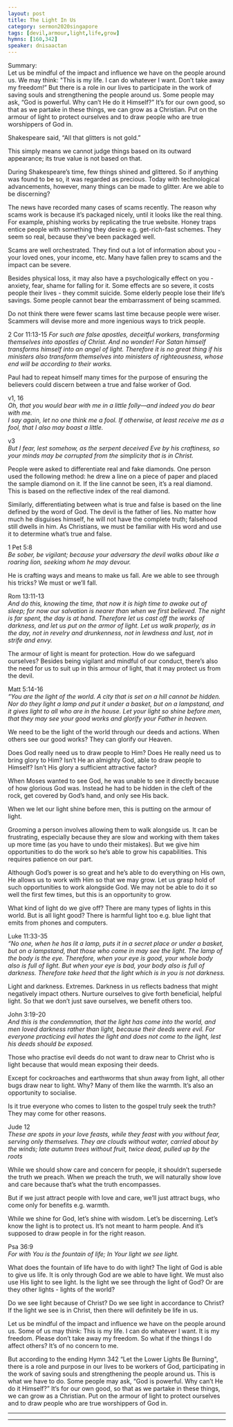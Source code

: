```yaml
---
layout: post
title: The Light In Us
category: sermon2020singapore
tags: [devil,armour,light,life,grow]
hymns: [160,342]
speaker: dnisaactan
---
```


Summary:  
Let us be mindful of the impact and influence we have on the people around us. We may think: "This is my life. I can do whatever I want. Don’t take away my freedom!” But there is a role in our lives to participate in the work of saving souls and strengthening the people around us. Some people may ask, “God is powerful. Why can’t He do it Himself?” It’s for our own good, so that as we partake in these things, we can grow as a Christian. Put on the armour of light to protect ourselves and to draw people who are true worshippers of God in.

Shakespeare said, “All that glitters is not gold.”

This simply means we cannot judge things based on its outward appearance; its true value is not based on that. 

During Shakespeare’s time, few things shined and glittered. So if anything was found to be so, it was regarded as precious. Today with technological advancements, however, many things can be made to glitter. Are we able to be discerning?

The news have recorded many cases of scams recently. The reason why scams work is because it’s packaged nicely, until it looks like the real thing. For example, phishing works by replicating the true website. Honey traps entice people with something they desire e.g. get-rich-fast schemes. They seem so real, because they’ve been packaged well.

Scams are well orchestrated. They find out a lot of information about you - your loved ones, your income, etc. Many have fallen prey to scams and the impact can be severe. 

Besides physical loss, it may also have a psychologically effect on you - anxiety, fear, shame for falling for it. Some effects are so severe, it costs people their lives - they commit suicide. Some elderly people lose their life’s savings. Some people cannot bear the embarrassment of being scammed.

Do not think there were fewer scams last time because people were wiser. Scammers will devise more and more ingenious ways to trick people.

2 Cor 11:13-15
*For such are false apostles, deceitful workers, transforming themselves into apostles of Christ. And no wonder! For Satan himself transforms himself into an angel of light. Therefore it is no great thing if his ministers also transform themselves into ministers of righteousness, whose end will be according to their works.*

Paul had to repeat himself many times for the purpose of ensuring the believers could discern between a true and false worker of God.

v1, 16  
*Oh, that you would bear with me in a little folly—and indeed you do bear with me.*  
*I say again, let no one think me a fool. If otherwise, at least receive me as a fool, that I also may boast a little.*

v3  
*But I fear, lest somehow, as the serpent deceived Eve by his craftiness, so your minds may be corrupted from the simplicity that is in Christ.*

People were asked to differentiate real and fake diamonds. One person used the following method: he drew a line on a piece of paper and placed the sample diamond on it. If the line cannot be seen, it’s a real diamond. This is based on the reflective index of the real diamond. 

Similarly, differentiating between what is true and false is based on the line defined by the word of God. The devil is the father of lies. No matter how much he disguises himself, he will not have the complete truth; falsehood still dwells in him. As Christians, we must be familiar with His word and use it to determine what’s true and false. 

1 Pet 5:8  
*Be sober, be vigilant; because your adversary the devil walks about like a roaring lion, seeking whom he may devour.*

He is crafting ways and means to make us fall. Are we able to see through his tricks? We must or we’ll fall. 

Rom 13:11-13  
*And do this, knowing the time, that now it is high time to awake out of sleep; for now our salvation is nearer than when we first believed. The night is far spent, the day is at hand. Therefore let us cast off the works of darkness, and let us put on the armor of light. Let us walk properly, as in the day, not in revelry and drunkenness, not in lewdness and lust, not in strife and envy.*

The armour of light is meant for protection. How do we safeguard ourselves? Besides being vigilant and mindful of our conduct, there’s also the need for us to suit up in this armour of light, that it may protect us from the devil. 

Matt 5:14-16  
*“You are the light of the world. A city that is set on a hill cannot be hidden. Nor do they light a lamp and put it under a basket, but on a lampstand, and it gives light to all who are in the house. Let your light so shine before men, that they may see your good works and glorify your Father in heaven.*

We need to be the light of the world through our deeds and actions. When others see our good works? They can glorify our Heaven. 

Does God really need us to draw people to Him? Does He really need us to bring glory to Him? Isn’t He an almighty God, able to draw people to Himself? Isn’t His glory a sufficient attractive factor?

When Moses wanted to see God, he was unable to see it directly because of how glorious God was. Instead he had to be hidden in the cleft of the rock, get covered by God’s hand, and only see His back. 

When we let our light shine before men, this is putting on the armour of light. 

Grooming a person involves allowing them to walk alongside us. It can be frustrating, especially because they are slow and working with them takes up more time (as you have to undo their mistakes). But we give him opportunities to do the work so he’s able to grow his capabilities. This requires patience on our part. 

Although God’s power is so great and he’s able to do everything on His own, He allows us to work with Him so that we may grow. Let us grasp hold of such opportunities to work alongside God. We may not be able to do it so well the first few times, but this is an opportunity to grow. 

What kind of light do we give off? There are many types of lights in this world. But is all light good? There is harmful light too e.g. blue light that emits from phones and computers.

Luke 11:33-35  
*“No one, when he has lit a lamp, puts it in a secret place or under a basket, but on a lampstand, that those who come in may see the light. The lamp of the body is the eye. Therefore, when your eye is good, your whole body also is full of light. But when your eye is bad, your body also is full of darkness. Therefore take heed that the light which is in you is not darkness.*

Light and darkness. Extremes. Darkness in us reflects badness that might negatively impact others. Nurture ourselves to give forth beneficial, helpful light. So that we don’t just save ourselves, we benefit others too. 

John 3:19-20  
*And this is the condemnation, that the light has come into the world, and men loved darkness rather than light, because their deeds were evil. For everyone practicing evil hates the light and does not come to the light, lest his deeds should be exposed.*

Those who practise evil deeds do not want to draw near to Christ who is light because that would mean exposing their deeds. 

Except for cockroaches and earthworms that shun away from light, all other bugs draw near to light. Why? Many of them like the warmth. It’s also an opportunity to socialise.

Is it true everyone who comes to listen to the gospel truly seek the truth? They may come for other reasons. 

Jude 12  
*These are spots in your love feasts, while they feast with you without fear, serving only themselves. They are clouds without water, carried about by the winds; late autumn trees without fruit, twice dead, pulled up by the roots*

While we should show care and concern for people, it shouldn’t supersede the truth we preach. When we preach the truth, we will naturally show love and care because that’s what the truth encompasses.

But if we just attract people with love and care, we’ll just attract bugs, who come only for benefits e.g. warmth. 

While we shine for God, let’s shine with wisdom. Let’s be discerning. Let’s know the light is to protect us. It’s not meant to harm people. And it’s supposed to draw people in for the right reason. 

Psa 36:9  
*For with You is the fountain of life;
In Your light we see light.*

What does the fountain of life have to do with light? The light of God is able to give us life. It is only through God are we able to have light. We must also use His light to see light. Is the light we see through the light of God? Or are they other lights - lights of the world?

Do we see light because of Christ? Do we see light in accordance to Christ? If the light we see is in Christ, then there will definitely be life in us.

Let us be mindful of the impact and influence we have on the people around us. Some of us may think: This is my life. I can do whatever I want. It is my freedom. Please don’t take away my freedom. So what if the things I do affect others? It’s of no concern to me. 

But according to the ending Hymn 342 “Let the Lower Lights Be Burning", there is a role and purpose in our lives to be workers of God, participating in the work of saving souls and strengthening the people around us. This is what we have to do. Some people may ask, “God is powerful. Why can’t He do it Himself?” It’s for our own good, so that as we partake in these things, we can grow as a Christian. Put on the armour of light to protect ourselves and to draw people who are true worshippers of God in.

----
****

